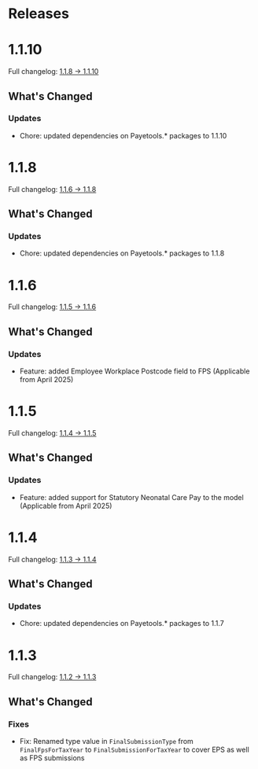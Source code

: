 # Releases

# 1.1.10

Full changelog: [1.1.8 -> 1.1.10](https://github.com/payetools/Payetools.Hmrc.Common/compare/1.1.8...1.1.10)

## What's Changed

### Updates

- Chore: updated dependencies on Payetools.* packages to 1.1.10

# 1.1.8

Full changelog: [1.1.6 -> 1.1.8](https://github.com/payetools/Payetools.Hmrc.Common/compare/1.1.6...1.1.8)

## What's Changed

### Updates

- Chore: updated dependencies on Payetools.* packages to 1.1.8

# 1.1.6

Full changelog: [1.1.5 -> 1.1.6](https://github.com/payetools/Payetools.Hmrc.Common/compare/1.1.5...1.1.6)

## What's Changed

### Updates

- Feature: added Employee Workplace Postcode field to FPS (Applicable from April 2025)

# 1.1.5

Full changelog: [1.1.4 -> 1.1.5](https://github.com/payetools/Payetools.Hmrc.Common/compare/1.1.4...1.1.5)

## What's Changed

### Updates

- Feature: added support for Statutory Neonatal Care Pay to the model (Applicable from April 2025)

# 1.1.4

Full changelog: [1.1.3 -> 1.1.4](https://github.com/payetools/Payetools.Hmrc.Common/compare/1.1.3...1.1.4)

## What's Changed

### Updates

- Chore: updated dependencies on Payetools.* packages to 1.1.7

# 1.1.3

Full changelog: [1.1.2 -> 1.1.3](https://github.com/payetools/Payetools.Hmrc.Common/compare/1.1.2...1.1.3)

## What's Changed

### Fixes
- Fix: Renamed type value in `FinalSubmissionType` from `FinalFpsForTaxYear` to `FinalSubmissionForTaxYear` to cover EPS as well as FPS submissions